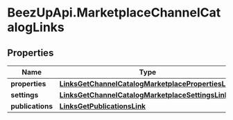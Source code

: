# BeezUpApi.MarketplaceChannelCatalogLinks

## Properties
Name | Type | Description | Notes
------------ | ------------- | ------------- | -------------
**properties** | [**LinksGetChannelCatalogMarketplacePropertiesLink**](LinksGetChannelCatalogMarketplacePropertiesLink.md) |  | 
**settings** | [**LinksGetChannelCatalogMarketplaceSettingsLink**](LinksGetChannelCatalogMarketplaceSettingsLink.md) |  | 
**publications** | [**LinksGetPublicationsLink**](LinksGetPublicationsLink.md) |  | [optional] 


